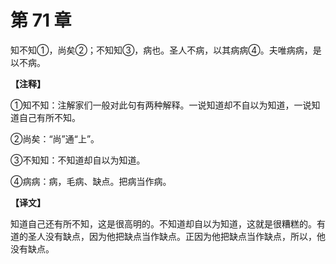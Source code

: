# 第 71 章

知不知①，尚矣②；不知知③，病也。圣人不病，以其病病④。夫唯病病，是以不病。

**【注释】**


①知不知：注解家们一般对此句有两种解释。一说知道却不自以为知道，一说知道自己有所不知。

②尚矣：“尚”通“上”。

③不知知：不知道却自以为知道。

④病病：病，毛病、缺点。把病当作病。


**【译文】**

知道自己还有所不知，这是很高明的。不知道却自以为知道，这就是很糟糕的。有道的圣人没有缺点，因为他把缺点当作缺点。正因为他把缺点当作缺点，所以，他没有缺点。
